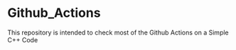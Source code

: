 # Github_Actions
This repository is intended to check most of the Github Actions on a Simple C++ Code
